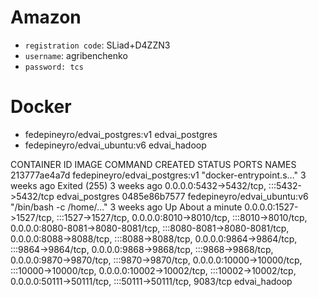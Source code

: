 # Amazon

- `registration code`: SLiad+D4ZZN3
- `username`: agribenchenko
- `password: tcs`





# Docker
- fedepineyro/edvai_postgres:v1 edvai_postgres
- fedepineyro/edvai_ubuntu:v6  edvai_hadoop



CONTAINER ID   IMAGE                           COMMAND                  CREATED       STATUS                     PORTS                                                                                                                                                                                                                                                                                                                                                                                                                                                                                    NAMES
213777ae4a7d   fedepineyro/edvai_postgres:v1   "docker-entrypoint.s…"   3 weeks ago   Exited (255) 3 weeks ago   0.0.0.0:5432->5432/tcp, :::5432->5432/tcp                                                                                                                                                                                                                                                                                                                                                                                                                                                edvai_postgres
0485e86b7577   fedepineyro/edvai_ubuntu:v6     "/bin/bash -c /home/…"   3 weeks ago   Up About a minute          0.0.0.0:1527->1527/tcp, :::1527->1527/tcp, 0.0.0.0:8010->8010/tcp, :::8010->8010/tcp, 0.0.0.0:8080-8081->8080-8081/tcp, :::8080-8081->8080-8081/tcp, 0.0.0.0:8088->8088/tcp, :::8088->8088/tcp, 0.0.0.0:9864->9864/tcp, :::9864->9864/tcp, 0.0.0.0:9868->9868/tcp, :::9868->9868/tcp, 0.0.0.0:9870->9870/tcp, :::9870->9870/tcp, 0.0.0.0:10000->10000/tcp, :::10000->10000/tcp, 0.0.0.0:10002->10002/tcp, :::10002->10002/tcp, 0.0.0.0:50111->50111/tcp, :::50111->50111/tcp, 9083/tcp   edvai_hadoop



